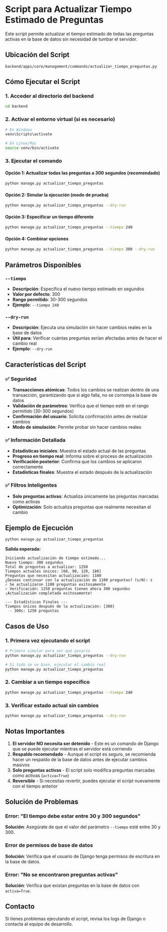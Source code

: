 # Script para Actualizar Tiempo Estimado de Preguntas

Este script permite actualizar el tiempo estimado de todas las preguntas activas en la base de datos sin necesidad de tumbar el servidor.

## Ubicación del Script

```
backend/apps/core/management/commands/actualizar_tiempo_preguntas.py
```

## Cómo Ejecutar el Script

### 1. Acceder al directorio del backend

```bash
cd backend
```

### 2. Activar el entorno virtual (si es necesario)

```bash
# En Windows
venv\Scripts\activate

# En Linux/Mac
source venv/bin/activate
```

### 3. Ejecutar el comando

#### Opción 1: Actualizar todas las preguntas a 300 segundos (recomendado)

```bash
python manage.py actualizar_tiempo_preguntas
```

#### Opción 2: Simular la ejecución (modo de prueba)

```bash
python manage.py actualizar_tiempo_preguntas --dry-run
```

#### Opción 3: Especificar un tiempo diferente

```bash
python manage.py actualizar_tiempo_preguntas --tiempo 240
```

#### Opción 4: Combinar opciones

```bash
python manage.py actualizar_tiempo_preguntas --tiempo 300 --dry-run
```

## Parámetros Disponibles

### `--tiempo`
- **Descripción**: Especifica el nuevo tiempo estimado en segundos
- **Valor por defecto**: 300
- **Rango permitido**: 30-300 segundos
- **Ejemplo**: `--tiempo 240`

### `--dry-run`
- **Descripción**: Ejecuta una simulación sin hacer cambios reales en la base de datos
- **Útil para**: Verificar cuántas preguntas serían afectadas antes de hacer el cambio real
- **Ejemplo**: `--dry-run`

## Características del Script

### ✅ Seguridad
- **Transacciones atómicas**: Todos los cambios se realizan dentro de una transacción, garantizando que si algo falla, no se corrompa la base de datos
- **Validación de parámetros**: Verifica que el tiempo esté en el rango permitido (30-300 segundos)
- **Confirmación del usuario**: Solicita confirmación antes de realizar cambios
- **Modo de simulación**: Permite probar sin hacer cambios reales

### ✅ Información Detallada
- **Estadísticas iniciales**: Muestra el estado actual de las preguntas
- **Progreso en tiempo real**: Informa sobre el proceso de actualización
- **Verificación posterior**: Confirma que los cambios se aplicaron correctamente
- **Estadísticas finales**: Muestra el estado después de la actualización

### ✅ Filtros Inteligentes
- **Solo preguntas activas**: Actualiza únicamente las preguntas marcadas como activas
- **Optimización**: Solo actualiza preguntas que realmente necesitan el cambio

## Ejemplo de Ejecución

```bash
python manage.py actualizar_tiempo_preguntas
```

**Salida esperada:**
```
Iniciando actualización de tiempo estimado...
Nuevo tiempo: 300 segundos
Total de preguntas a actualizar: 1250
Tiempos actuales únicos: [60, 90, 120, 180]
Preguntas que necesitan actualización: 1100
¿Deseas continuar con la actualización de 1100 preguntas? (s/N): s
✓ Se actualizaron 1100 preguntas exitosamente
✓ Verificación: 1250 preguntas tienen ahora 300 segundos
¡Actualización completada exitosamente!

--- Estadísticas Finales ---
Tiempos únicos después de la actualización: [300]
  - 300s: 1250 preguntas
```

## Casos de Uso

### 1. Primera vez ejecutando el script
```bash
# Primero simular para ver qué pasaría
python manage.py actualizar_tiempo_preguntas --dry-run

# Si todo se ve bien, ejecutar el cambio real
python manage.py actualizar_tiempo_preguntas
```

### 2. Cambiar a un tiempo específico
```bash
python manage.py actualizar_tiempo_preguntas --tiempo 240
```

### 3. Verificar estado actual sin cambios
```bash
python manage.py actualizar_tiempo_preguntas --dry-run
```

## Notas Importantes

1. **El servidor NO necesita ser detenido** - Este es un comando de Django que se puede ejecutar mientras el servidor está corriendo
2. **Respaldo recomendado** - Aunque el script es seguro, se recomienda hacer un respaldo de la base de datos antes de ejecutar cambios masivos
3. **Solo preguntas activas** - El script solo modifica preguntas marcadas como activas (`activa=True`)
4. **Reversible** - Si necesitas revertir, puedes ejecutar el script nuevamente con el tiempo anterior

## Solución de Problemas

### Error: "El tiempo debe estar entre 30 y 300 segundos"
**Solución**: Asegúrate de que el valor del parámetro `--tiempo` esté entre 30 y 300.

### Error de permisos de base de datos
**Solución**: Verifica que el usuario de Django tenga permisos de escritura en la base de datos.

### Error: "No se encontraron preguntas activas"
**Solución**: Verifica que existan preguntas en la base de datos con `activa=True`.

## Contacto

Si tienes problemas ejecutando el script, revisa los logs de Django o contacta al equipo de desarrollo.